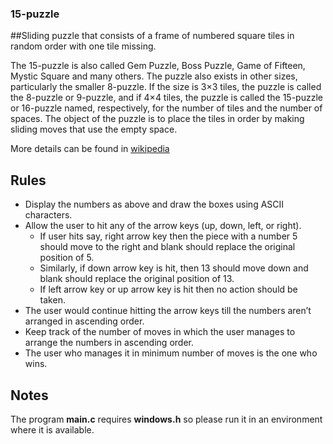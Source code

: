 ### 15-puzzle
##Sliding puzzle that consists of a frame of numbered square tiles in random order with one tile missing.

The 15-puzzle is also called Gem Puzzle, Boss Puzzle, Game of Fifteen, Mystic Square and many others. The puzzle also exists in other sizes, particularly the smaller 8-puzzle. If the size is 3×3 tiles, the puzzle is called the 8-puzzle or 9-puzzle, and if 4×4 tiles, the puzzle is called the 15-puzzle or 16-puzzle named, respectively, for the number of tiles and the number of spaces. The object of the puzzle is to place the tiles in order by making sliding moves that use the empty space.

More details can be found in [wikipedia](https://en.wikipedia.org/wiki/15_puzzle)


## Rules

* Display the numbers as above and draw the boxes using ASCII characters.
* Allow the user to hit any of the arrow keys (up, down, left, or right).
  * If user hits say, right arrow key then the piece with a number 5 should move to the right and blank should replace the original position of 5.
  * Similarly, if down arrow key is hit, then 13 should move down and blank should replace the original position of 13.
  * If left arrow key or up arrow key is hit then no action should be taken.
* The user would continue hitting the arrow keys till the numbers aren’t arranged in ascending order.
* Keep track of the number of moves in which the user manages to arrange the numbers in ascending order.
* The user who manages it in minimum number of moves is the one who wins. 

## Notes
The program **main.c** requires **windows.h** so please run it in an environment where it is available.
